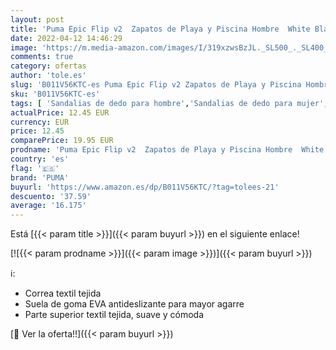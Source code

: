 ```yaml
---
layout: post
title: 'Puma Epic Flip v2  Zapatos de Playa y Piscina Hombre  White Black  42 EU'
date: 2022-04-12 14:46:29
image: 'https://m.media-amazon.com/images/I/319xzwsBzJL._SL500_._SL400_.jpg'
comments: true
category: ofertas
author: 'tole.es'
slug: 'B011V56KTC-es Puma Epic Flip v2 Zapatos de Playa y Piscina Hombre White...'
sku: 'B011V56KTC-es'
tags: [ 'Sandalias de dedo para hombre','Sandalias de dedo para mujer','Sandalias y palas de mujer','Zapatos','Zapatos para hombre','Zapatos para mujer','Zapatos y complementos','puma','zapatos', ]
actualPrice: 12.45 EUR
currency: EUR
price: 12.45
comparePrice: 19.95 EUR
prodname: 'Puma Epic Flip v2  Zapatos de Playa y Piscina Hombre  White Black  42 EU'
country: 'es'
flag: '🇪🇸'
brand: 'PUMA'
buyurl: 'https://www.amazon.es/dp/B011V56KTC/?tag=tolees-21'
descuento: '37.59'
average: '16.175'
---
```


Está [{{< param title >}}]({{< param buyurl >}}) en el siguiente enlace!

[![{{< param prodname >}}]({{< param image >}})]({{< param buyurl >}})

ℹ️:

- Correa textil tejida
- Suela de goma EVA antideslizante para mayor agarre
- Parte superior textil tejida, suave y cómoda

[🛒 Ver la oferta!!]({{< param buyurl >}})
